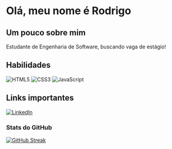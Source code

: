 # Olá, meu nome é Rodrigo


## Um pouco sobre mim

Estudante de Engenharia de Software, buscando vaga de estágio!


## Habilidades

![HTML5](https://img.shields.io/badge/HTML5-E34F26?style=for-the-badge&logo=html5&logoColor=white)
![CSS3](https://img.shields.io/badge/CSS3-1572B6?style=for-the-badge&logo=css3&logoColor=white)
![JavaScript](https://img.shields.io/badge/JavaScript-F7DF1E?style=for-the-badge&logo=javascript&logoColor=black)

## Links importantes

[![LinkedIn](https://img.shields.io/badge/LinkedIn-0077B5?style=for-the-badge&logo=linkedin&logoColor=white)](https://www.linkedin.com/in/rodrigodesousapereira/)

### Stats do GitHub

[![GitHub Streak](https://streak-stats.demolab.com?user=Rod7z&theme=black-ice&locale=pt_BR&date_format=j%20M%5B%20Y%5D)](https://git.io/streak-stats)
